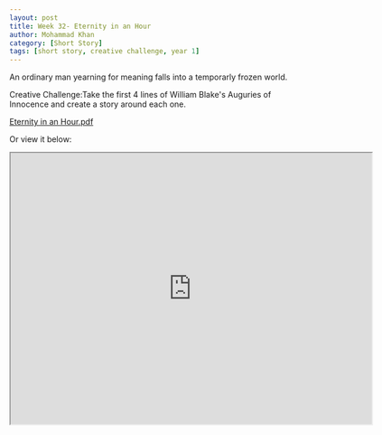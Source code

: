 ```yaml
---
layout: post
title: Week 32- Eternity in an Hour
author: Mohammad Khan
category: [Short Story]
tags: [short story, creative challenge, year 1]
---
```

An ordinary man yearning for meaning falls into a temporarly frozen world.


Creative Challenge:Take the first 4 lines of William Blake's Auguries of Innocence and create a story around each one.


<p><a href="https://drive.google.com/file/d/1gBZCwkEXVYoTo_JV8-BPeC0zsWZysgf9/view?usp=sharing">
Eternity in an Hour.pdf</a></p>

Or view it below: 
<!-- <embed src="https://drive.google.com/file/d/1mrL8nISYXGzBGAjVw-4hgwagVCEkNMaT/view?usp=sharing#toolbar=0" width="800px" height="2100px" /> -->
<iframe src="https://drive.google.com/file/d/1gBZCwkEXVYoTo_JV8-BPeC0zsWZysgf9/preview" width="640" height="480" allow="autoplay"></iframe>